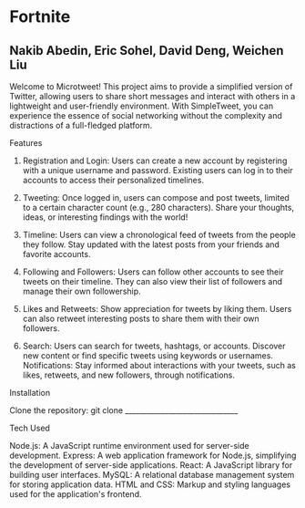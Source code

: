 # Fortnite
## Nakib Abedin, Eric Sohel, David Deng, Weichen Liu

Welcome to Microtweet! This project aims to provide a simplified version of Twitter, allowing users to share short messages and interact with others in a lightweight and user-friendly environment. With SimpleTweet, you can experience the essence of social networking without the complexity and distractions of a full-fledged platform.

Features

1. Registration and Login: Users can create a new account by registering with a unique username and password. Existing users can log in to their accounts to access their personalized timelines.

2. Tweeting: Once logged in, users can compose and post tweets, limited to a certain character count (e.g., 280 characters). Share your thoughts, ideas, or interesting findings with the world!

3. Timeline: Users can view a chronological feed of tweets from the people they follow. Stay updated with the latest posts from your friends and favorite accounts.

4. Following and Followers: Users can follow other accounts to see their tweets on their timeline. They can also view their list of followers and manage their own followership.

5. Likes and Retweets: Show appreciation for tweets by liking them. Users can also retweet interesting posts to share them with their own followers.

6. Search: Users can search for tweets, hashtags, or accounts. Discover new content or find specific tweets using keywords or usernames.
Notifications: Stay informed about interactions with your tweets, such as likes, retweets, and new followers, through notifications.


Installation

Clone the repository: git clone _______________________________

Tech Used

Node.js: A JavaScript runtime environment used for server-side development.
Express: A web application framework for Node.js, simplifying the development of server-side applications.
React: A JavaScript library for building user interfaces.
MySQL: A relational database management system for storing application data.
HTML and CSS: Markup and styling languages used for the application's frontend.

